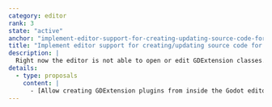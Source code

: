 ```yaml
---
category: editor
rank: 3
state: "active"
anchor: "implement-editor-support-for-creating-updating-source-code-for-gdextensions"
title: "Implement editor support for creating/updating source code for GDExtensions"
description: |
  Right now the editor is not able to open or edit GDExtension classes. It effectively treats them like binary blobs. We want to make opening and editing GDExtension classes easier to do from within the engine and provide some of the comforts from regular scripting to GDExtension.
details:
  - type: proposals
    content: |
      - [Allow creating GDExtension plugins from inside the Godot editor #90979](https://github.com/godotengine/godot/pull/90979)
---
```

